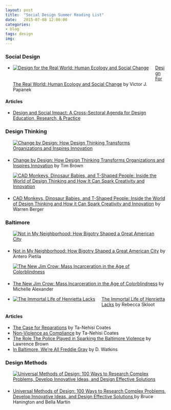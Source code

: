 ```yaml
---
layout: post
title:  "Social Design Summer Reading List"
date:   2015-07-08 12:00:00
categories:
- blog
tags: design
img:  
---
```


<style>
.book-jacket {
float: left;
margin: 0 20px 20px 0;
}
.post-entry li, .post-entry ul {
clear: both;
list-style-type: none;
}
</style>

<h3>Social Design</h3>

<ul class="clearfix">
<li>
<a class="book-jacket" href="https://www.goodreads.com/book/show/190560.Design_for_the_Real_World?utm_medium=api&amp;utm_source=blog_book"><img alt="Design for the Real World: Human Ecology and Social Change" src="https://d.gr-assets.com/books/1296813175m/190560.jpg" /></a>

<a href="https://www.goodreads.com/book/show/190560.Design_for_the_Real_World" target="_blank">Design For The Real World: Human Ecology and Social Change</a>
by Victor J. Papanek 
</li>
</ul>
<h4>Articles</h4>
<ul class="clearfix">
<li>
<a href="http://arts.gov/sites/default/files/Design-and-Social-Impact.pdf" target="_blank">Design and Social Impact: A Cross-Sectoral Agenda for Design Education, Research, & Practice</a>
</li>
</ul>

<h3>Design Thinking</h3>
<ul class="clearfix">
<li>
<a class="book-jacket" href="https://www.goodreads.com/book/show/6671664-change-by-design?utm_medium=api&amp;utm_source=blog_book"><img alt="Change by Design: How Design Thinking Transforms Organizations and Inspires Innovation" src="https://d.gr-assets.com/books/1348453734m/6671664.jpg" /></a>

<a href="https://www.goodreads.com/book/show/6671664-change-by-design" target="_blank">Change by Design: How Design Thinking Transforms Organizations and Inspires Innovation</a>
by Tim Brown 
</li>
<li>
<a class="book-jacket" href="https://www.goodreads.com/book/show/9259048-cad-monkeys-dinosaur-babies-and-t-shaped-people?utm_medium=api&amp;utm_source=blog_book"><img alt="CAD Monkeys, Dinosaur Babies, and T-Shaped People: Inside the World of Design Thinking and How It Can Spark Creativity and Innovation" src="https://d.gr-assets.com/books/1348779430m/9259048.jpg" /></a>

<a href="https://www.goodreads.com/book/show/9259048-cad-monkeys-dinosaur-babies-and-t-shaped-people" target="_blank">CAD Monkeys, Dinosaur Babies, and T-Shaped People: Inside the World of Design Thinking and How it Can Spark Creativity and Innovation</a>
by Warren Berger
</li>
</ul>

<h3>Baltimore</h3>
<ul class="clearfix">
<li>
<a class="book-jacket" href="https://www.goodreads.com/book/show/7489945-not-in-my-neighborhood?utm_medium=api&amp;utm_source=blog_book"><img alt="Not in My Neighborhood: How Bigotry Shaped a Great American City" src="https://d.gr-assets.com/books/1348841142m/7489945.jpg" /></a>

<a href="https://www.goodreads.com/book/show/7489945-not-in-my-neighborhood" target="_blank">Not in My Neighborhood: How Bigotry Shaped a Great American City</a> 
by Antero Pietila 
</li>
<li>
<a class="book-jacket" href="https://www.goodreads.com/book/show/6792458-the-new-jim-crow?utm_medium=api&amp;utm_source=blog_book"><img alt="The New Jim Crow: Mass Incarceration in the Age of Colorblindness" src="https://d.gr-assets.com/books/1328751532m/6792458.jpg" /></a>

<a href="https://www.goodreads.com/book/show/6792458-the-new-jim-crow" target="_blank">The New Jim Crow: Mass Incarceration in the Age of Colorblindness</a>
by Michelle Alexander 
</li>
<li>
<a class="book-jacket" href="https://www.goodreads.com/book/show/6493208-the-immortal-life-of-henrietta-lacks?utm_medium=api&amp;utm_source=blog_book"><img alt="The Immortal Life of Henrietta Lacks" src="https://d.gr-assets.com/books/1327878144m/6493208.jpg" /></a>

<a href="https://www.goodreads.com/book/show/6493208-the-immortal-life-of-henrietta-lacks" target="_blank">The Immortal Life of Henrietta Lacks</a>
by Rebecca Skloot 
</li>
</ul>
<h4>Articles</h4>
<ul class="clearfix">
<li>
<a href="http://www.theatlantic.com/features/archive/2014/05/the-case-for-reparations/361631/" target="_blank">The Case for Reparations</a> by Ta-Nehisi Coates
</li>
<li>
<a href="http://www.theatlantic.com/politics/archive/2015/04/nonviolence-as-compliance/391640/?utm_source=SFTwitter&mc_cid=8d168b6833&mc_eid=032be824aa" target="_blank">Non-Violence as Compliance</a> by Ta-Nehisi Coates
</li>
<li>
<a href="http://talkingpointsmemo.com/cafe/the-role-the-police-played-in-sparking-the-baltimore-violence?mc_cid=8d168b6833&mc_eid=032be824aa" target="_blank">The Role The Police Played in Sparking the Baltimore Violence</a> by Lawrence Brown
</li>
<li>
<a href="http://www.nytimes.com/2015/04/29/opinion/in-baltimore-were-all-freddie-gray.html?_r=3" target="_blank">In Baltimore, We’re All Freddie Gray</a> by D. Watkins
</li>
</ul>
<h3>Design Methods</h3>

<ul class="clearfix">
<li>
<a class="book-jacket" href="https://www.goodreads.com/book/show/11698359-universal-methods-of-design?utm_medium=api&amp;utm_source=blog_book"><img alt="Universal Methods of Design: 100 Ways to Research Complex Problems, Develop Innovative Ideas, and Design Effective Solutions" src="https://d.gr-assets.com/books/1344683703m/11698359.jpg" /></a>

<a href="https://www.goodreads.com/book/show/11698359-universal-methods-of-design" target="_blank">Universal Methods of Design: 100 Ways to Research Complex Problems, Develop Innovative Ideas, and Design Effective Solutions 
</a>by Bruce Hanington and Bella Martin 
</li>
</ul>